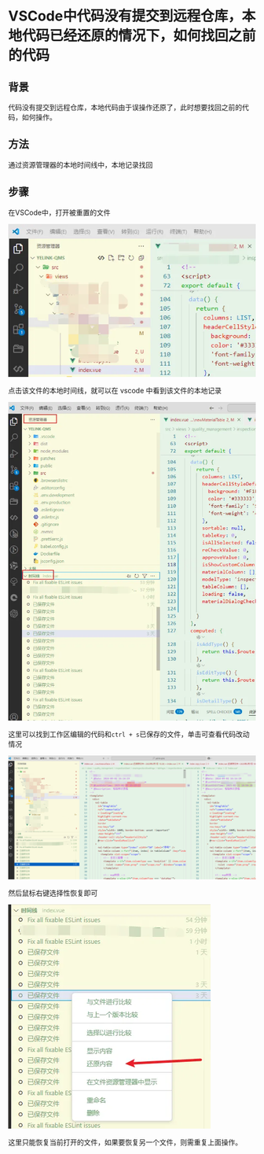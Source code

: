 # VSCode中代码没有提交到远程仓库，本地代码已经还原的情况下，如何找回之前的代码

## 背景

代码没有提交到远程仓库，本地代码由于误操作还原了，此时想要找回之前的代码，如何操作。



## 方法

通过资源管理器的本地时间线中，本地记录找回



## 步骤

在VSCode中，打开被重置的文件

![image-20250318160745638](VSCode如何找回未提交到远程的代码/image-20250318160745638.png)



点击该文件的本地时间线，就可以在 vscode 中看到该文件的本地记录  

![image.png](VSCode如何找回未提交到远程的代码/1739242787970-b110ac0c-6c34-4a6b-99c4-6bd33e23fa7a.png)



这里可以找到工作区编辑的代码和`ctrl + s`已保存的文件，单击可查看代码改动情况

![img](VSCode如何找回未提交到远程的代码/1739242852520-a4115566-80ca-42c9-af4c-41f39c0a1563.png)



然后鼠标右键选择性恢复即可

![image.png](VSCode如何找回未提交到远程的代码/1739242868872-c349168c-4a59-4651-a422-0daf7c93a200.png)

这里只能恢复当前打开的文件，如果要恢复另一个文件，则需重复上面操作。